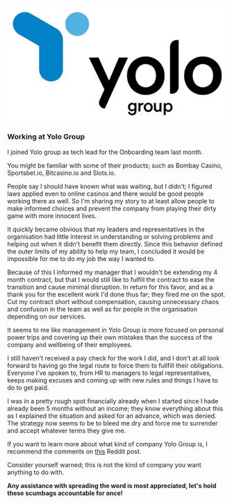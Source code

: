 ![Logo](logo.png)

### Working at Yolo Group

I joined Yolo group as tech lead for the Onboarding team last month.

You might be familiar with some of their products; such as Bombay Casino, Sportsbet.io, Bitcasino.io and Slots.io.

People say I should have known what was waiting, but I didn't; I figured laws applied even to online casinos and there would be good people working there as well. So I'm sharing my story to at least allow people to make informed choices and prevent the company from playing their dirty game with more innocent lives.

It quickly became obvious that my leaders and representatives in the organisation had little interest in understanding or solving problems and helping out when it didn't benefit them directly. Since this behavior defined the outer limits of my ability to help my team, I concluded it would be impossible for me to do my job the way I wanted to.

Because of this I informed my manager that I wouldn't be extending my 4 month contract, but that I would still like to fulfill the contract to ease the transition and cause minimal disruption. In return for this favor, and as a thank you for the excellent work I'd done thus far; they fired me on the spot. Cut my contract short without compensation, causing unnecessary chaos and confusion in the team as well as for people in the organisation depending on our services.

It seems to me like management in Yolo Group is more focused on personal power trips and covering up their own mistakes than the success of the company and wellbeing of their employees. 

I still haven't received a pay check for the work I did, and I don't at all look forward to having go the legal route to force them to fullfill their obligations. Everyone I've spoken to, from HR to managers to legal representatives, keeps making excuses and coming up with new rules and things I have to do to get paid.

I was in a pretty rough spot financially already when I started since I hade already been 5 months without an income; they know everything about this as I explained the situation and asked for an advance, which was denied. The strategy now seems to be to bleed me dry and force me to surrender and accept whatever terms they give me.

If you want to learn more about what kind of company Yolo Group is, I recommend the comments on [this](https://www.reddit.com/r/Eesti/comments/1l4s2l0/how_yolo_group_deals_with_failure/) Reddit post.

Consider yourself warned; this is not the kind of company you want anything to do with.

**Any assistance with spreading the word is most appreciated, let's hold these scumbags accountable for once!**